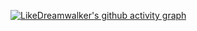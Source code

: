 [![LikeDreamwalker's github activity graph](https://github-readme-activity-graph.vercel.app/graph?username=LikeDreamwalker&days=7&bg_color=00000000&line=00a0f0&point=ff4500&hide_border=true&radius=16&color=0066ff&area=true&area_color=00bbff&hide_title=true&height=500)](https://likedreamwalker.space)
